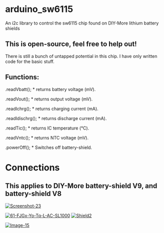 # arduino_sw6115
An i2c library to control the sw6115 chip found on DIY-More lithium battery shields

## This is open-source, feel free to help out!
There is still a bunch of untapped potential in this chip. I have only written code for the basic stuff.

## Functions:
.readVbatt();
	 * returns battery voltage (mV).

.readVout();
	 * returns output voltage (mV).

.readIchrg();
	 * returns charging current (mA).

.readIdischrg();
	 * returns discharge current (mA).
	
.readTic();
	 * returns IC temperature (°C).
	
.readVntc();
	 * returns NTC voltage (mV).
	
.powerOff();
	 * Switches off battery-shield.
	


# Connections
## This applies to DIY-More battery-shield V9, and battery-shield V8

<a href="https://ibb.co/0FJssXV"><img src="https://i.ibb.co/fn0DDSG/Screenshot-23.png" alt="Screenshot-23" border="0"></a>

<a href="https://ibb.co/L9N8RWr"><img src="https://i.ibb.co/tYL4Ktz/61-FJGx-Yo-Tq-L-AC-SL1000.jpg" alt="61-FJGx-Yo-Tq-L-AC-SL1000" border="0"></a>
<a href="https://ibb.co/JRSGbtL"><img src="https://i.ibb.co/3yPj8dX/Shield2.jpg" alt="Shield2" border="0"></a>

<a href="https://ibb.co/bX57wTc"><img src="https://i.ibb.co/jDkH0mn/Image-15.jpg" alt="Image-15" border="0"></a>
